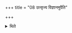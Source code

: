 +++
title = "08 उत्सृज्य विज्ञानमुपैति"

+++

<details><summary>थिते</summary>

उत्सृज्य विज्ञानमुपैति ८
</details>
